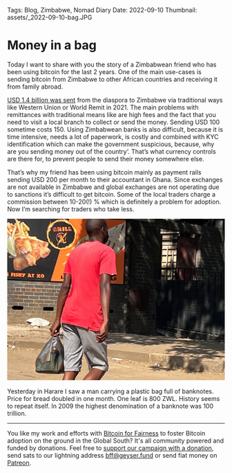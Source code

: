 Tags: Blog, Zimbabwe, Nomad Diary
Date: 2022-09-10
Thumbnail: assets/_2022-09-10-bag.JPG

# Money in a bag

Today I want to share with you the story of a Zimbabwean friend who has been using bitcoin for the last 2 years. One of the main use-cases is sending bitcoin from Zimbabwe to other African countries and receiving it from family abroad.

[USD 1.4 billion was sent](https://qz.com/africa/2185437/the-battle-for-a-share-of-zimbabwes-billion-dollar-remittance-industry/
) from the diaspora to Zimbabwe via traditional ways like Western Union or World Remit in 2021. The main problems with remittances with traditional means like are high fees and the fact that you need to visit a local branch to collect or send the money. Sending USD 100 sometime costs 150. Using Zimbabwean banks is also difficult, because it is time intensive, needs a lot of paperwork, is costly and combined with KYC identification which can make the government suspicious, because, why are you sending money out of the country‘. That’s what currency controls are there for, to prevent people to send their money somewhere else. 

That’s why my friend has been using bitcoin mainly as payment rails sending USD 200 per month to their accountant in Ghana. Since exchanges are not available in Zimbabwe and global exchanges are not operating due to sanctions it’s difficult to get bitcoin. Some of the local traders charge a commission between 10-20(!) % which is definitely a problem for adoption. Now I’m searching for traders who take less. 

![](assets/_2022-09-10-bag.JPG)

Yesterday in Harare I saw a man carrying a plastic bag full of banknotes. Price for bread doubled in one month. One leaf is 800 ZWL. History seems to repeat itself. In 2009 the highest denomination of a banknote was 100 trillion.

---
You like my work and efforts with [Bitcoin for Fairness](https://bffbtc.org) to foster Bitcoin adoption on the ground in the Global South? It's all community powered and funded by donations. Feel free to [support our campaign with a donation](https://anita.link/geyser), send sats to our lightning address bff@geyser.fund or send fiat money on [Patreon](https://patreon.com/anitaposch).